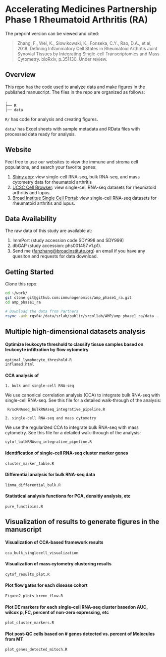 # Accelerating Medicines Partnership Phase 1 Rheumatoid Arthritis (RA)

The preprint version can be viewed and cited:

> Zhang, F., Wei, K., Slowikowski, K., Fonseka, C.Y., Rao, D.A., et al, 2018. Defining Inflammatory Cell States in Rheumatoid Arthritis Joint Synovial Tissues by Integrating Single-cell Transcriptomics and Mass Cytometry. bioRxiv, p.351130. Under review.

## Overview

This repo has the code used to analyze data and make figures in the published manuscript. The files in the repo are organized as follows:

    .
    ├── R
    |── data

`R/` has code for analysis and creating figures.

`data/` has Excel sheets with sample metadata and RData files with processed data ready for analysis.

## Website 

Feel free to use our websites to view the immune and stroma cell populations, and search your favorite genes:
 
1. [Shiny app](https://immunogenomics.io/ampra/): view single-cell RNA-seq, bulk RNA-seq, and mass cytometry data for rheumatoid arthritis
2. [UCSC Cell Browser](https://immunogenomics.io/cellbrowser/): view single-cell RNA-seq datasets for rheumatoid arthritis and lupus.
3. [Broad Institue Single Cell Portal](https://portals.broadinstitute.org/single_cell/study/amp-phase-1): view single-cell RNA-seq datasets for rheumatoid arthritis and lupus. 

## Data Availability

The raw data of this study are available at:

1. ImmPort (study accession code SDY998 and SDY999)
2. dbGAP (study accession: phs001457.v1.p1). 
3. Send me (fanzhang@broadinstitute.org) an email if you have any quesiton and requests for data download.

## Getting Started

Clone this repo:

```bash
cd ~/work/
git clone git@github.com:immunogenomics/amp_phase1_ra.git
cd amp_phase1_ra

# Download the data from Partners
rsync -avh rgs04:/data/srlab/public/srcollab/AMP/amp_phase1_ra/data .
```

## Multiple high-dimensional datasets analysis

#### Optimize leukocyte threshold to classify tissue samples based on leukocyte infiltration by flow cytometry

    optimal_lymphocyte_threshold.R
    inflamed.html
    
#### CCA analysis of 

    1. bulk and single-cell RNA-seq

We use canonical correlation analysis (CCA) to integrate bulk RNA-seq with single-cell RNA-seq. See this file for a detailed walk-through of the analysis:

     R/scRNAseq_bulkRNAseq_integrative_pipeline.R

    2. single-cell RNA-seq and mass cytometry

We use the regularized CCA to integrate bulk RNA-seq with mass cytometry. 
See this file for a detailed walk-through of the analysis:

    cytof_bulkRNAseq_integrative_pipeline.R
    
#### Identification of single-cell RNA-seq cluster marker genes    
    
    cluster_marker_table.R
    
#### Differential analysis for bulk RNA-seq data

    limma_differential_bulk.R
    
#### Statistical analysis functions for PCA, densitiy analysis, etc

    pure_functioins.R
    

## Visualization of results to generate figures in the manuscript

#### Visualization of CCA-based framework results

    cca_bulk_singlecell_visualization

#### Visualization of mass cytometry clustering results

    cytof_results_plot.R
    
#### Plot flow gates for each disease cohort 

    Figure2_plots_krenn_flow.R

#### Plot DE markers for each single-cell RNA-seq cluster basedon AUC, wilcox p, FC, percent of non-zero expressing, etc

    plot_cluster_markers.R
    
#### Plot post-QC cells based on # genes detected vs. percent of Molecules from MT
    
    plot_genes_detected_mitoch.R
    



